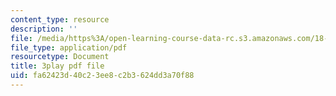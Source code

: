 ```yaml
---
content_type: resource
description: ''
file: /media/https%3A/open-learning-course-data-rc.s3.amazonaws.com/18-01sc-single-variable-calculus-fall-2010/fa62423d40c23ee8c2b3624dd3a70f88_KhwQKE_tld0.pdf
file_type: application/pdf
resourcetype: Document
title: 3play pdf file
uid: fa62423d-40c2-3ee8-c2b3-624dd3a70f88
---
```

